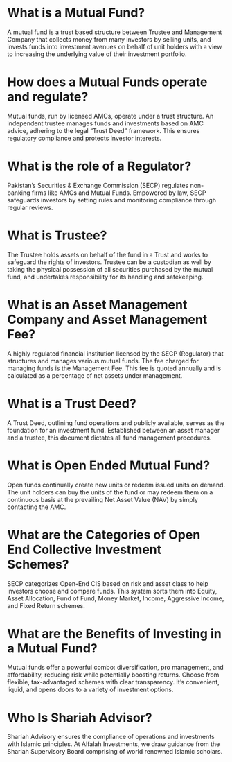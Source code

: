 # What is a Mutual Fund?
A mutual fund is a trust based structure between Trustee and Management Company that collects money from many investors by selling units, and invests funds into investment avenues on behalf of unit holders with a view to increasing the underlying value of their investment portfolio.

# How does a Mutual Funds operate and regulate?
Mutual funds, run by licensed AMCs, operate under a trust structure. An independent trustee manages funds and investments based on AMC advice, adhering to the legal “Trust Deed” framework. This ensures regulatory compliance and protects investor interests.

# What is the role of a Regulator?
Pakistan’s Securities & Exchange Commission (SECP) regulates non-banking firms like AMCs and Mutual Funds. Empowered by law, SECP safeguards investors by setting rules and monitoring compliance through regular reviews.

# What is Trustee?
The Trustee holds assets on behalf of the fund in a Trust and works to safeguard the rights of investors. Trustee can be a custodian as well by taking the physical possession of all securities purchased by the mutual fund, and undertakes responsibility for its handling and safekeeping.

# What is an Asset Management Company and Asset Management Fee?
A highly regulated financial institution licensed by the SECP (Regulator) that structures and manages various mutual funds. The fee charged for managing funds is the Management Fee. This fee is quoted annually and is calculated as a percentage of net assets under management.

# What is a Trust Deed?
A Trust Deed, outlining fund operations and publicly available, serves as the foundation for an investment fund. Established between an asset manager and a trustee, this document dictates all fund management procedures.

# What is Open Ended Mutual Fund?
Open funds continually create new units or redeem issued units on demand. The unit holders can buy the units of the fund or may redeem them on a continuous basis at the prevailing Net Asset Value (NAV) by simply contacting the AMC.

# What are the Categories of Open End Collective Investment Schemes?
SECP categorizes Open-End CIS based on risk and asset class to help investors choose and compare funds. This system sorts them into Equity, Asset Allocation, Fund of Fund, Money Market, Income, Aggressive Income, and Fixed Return schemes.

# What are the Benefits of Investing in a Mutual Fund?
Mutual funds offer a powerful combo: diversification, pro management, and affordability, reducing risk while potentially boosting returns. Choose from flexible, tax-advantaged schemes with clear transparency. It’s convenient, liquid, and opens doors to a variety of investment options.

# Who Is Shariah Advisor?
Shariah Advisory ensures the compliance of operations and investments with Islamic principles. At Alfalah Investments, we draw guidance from the Shariah Supervisory Board comprising of world renowned Islamic scholars.